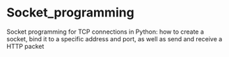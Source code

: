 # Socket_programming
Socket programming for TCP connections in Python: how to create a socket, bind it to a specific address and port, as well as send and receive a HTTP packet
